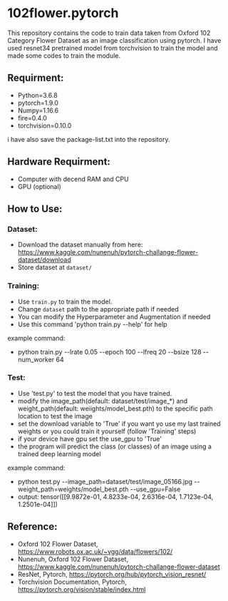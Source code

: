 # 102flower.pytorch

This repository contains the code to train data taken from Oxford 102 Category Flower Dataset as an image classification using pytorch. I have used resnet34 pretrained model from torchvision to train the model and made some codes to train the module. 

## Requirment:
- Python=3.6.8
- pytorch=1.9.0
- Numpy=1.16.6
- fire=0.4.0
- torchvision=0.10.0

i have also save the package-list.txt into the repository.

## Hardware Requirment:
- Computer with decend RAM and CPU
- GPU (optional)

## How to Use:
### Dataset:
- Download the dataset manually from here: https://www.kaggle.com/nunenuh/pytorch-challange-flower-dataset/download
- Store dataset at `dataset/`

### Training:
- Use `train.py` to train the model.
- Change `dataset` path to the appropriate path if needed
- You can modify the Hyperparameter and Augmentation if needed
- Use this command 'python train.py --help' for help

example command: 
- python train.py  --lrate 0.05 --epoch 100 --lfreq 20 --bsize 128 --num_worker 64 


### Test:
- Use 'test.py' to test the model that you have trained.
- modify the image_path(default: dataset/test/image_*) and weight_path(default: weiights/model_best.pth) to the specific path location to test the image
- set the download variable to 'True' if you want yo use my last trained weights or you could train it yourself (follow 'Training' steps)
- if your device have gpu set the use_gpu to 'True'
- the program will predict the class (or classes) of an image using a trained deep learning model

example command: 
- python test.py --image_path=dataset/test/image_05166.jpg --weight_path=weights/model_best.pth --use_gpu=False
- output: tensor([[9.9872e-01, 4.8233e-04, 2.6316e-04, 1.7123e-04, 1.2501e-04]])


## Reference:
- Oxford 102 Flower Dataset, https://www.robots.ox.ac.uk/~vgg/data/flowers/102/
- Nunenuh, Oxford 102 Flower Dataset, https://www.kaggle.com/nunenuh/pytorch-challange-flower-dataset
- ResNet, Pytorch, https://pytorch.org/hub/pytorch_vision_resnet/
- Torchvision Documentation, Pytorch, https://pytorch.org/vision/stable/index.html

